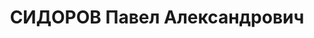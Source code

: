---
title: СИДОРОВ Павел Александрович
description: "Род. в 1903. Проживал: г. Орск. Ст. электрик Орскхалилстрой \n  Приговор:\
  \ Верховный суд СССР, 04.02.1938. \n  Реабилитирован 04.1992"
---